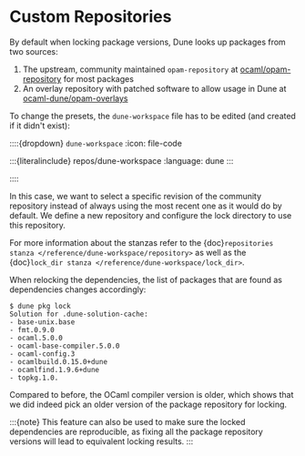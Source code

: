 # Custom Repositories

By default when locking package versions, Dune looks up packages from two
sources:

  1. The upstream, community maintained `opam-repository` at
     [ocaml/opam-repository](https://github.com/ocaml/opam-repository) for most
     packages
  2. An overlay repository with patched software to allow usage in Dune at
     [ocaml-dune/opam-overlays](https://github.com/ocaml-dune/opam-overlays)

To change the presets, the `dune-workspace` file has to be edited (and created
if it didn't exist):

::::{dropdown} `dune-workspace`
:icon: file-code

:::{literalinclude} repos/dune-workspace
:language: dune
:::

::::

In this case, we want to select a specific revision of the community repository
instead of always using the most recent one as it would do by default. We
define a new repository and configure the lock directory to use this
repository.

For more information about the stanzas refer to the {doc}`repositories stanza
</reference/dune-workspace/repository>` as well as the {doc}`lock_dir stanza
</reference/dune-workspace/lock_dir>`.

When relocking the dependencies, the list of packages that are found as
dependencies changes accordingly:

```
$ dune pkg lock
Solution for .dune-solution-cache:
- base-unix.base
- fmt.0.9.0
- ocaml.5.0.0
- ocaml-base-compiler.5.0.0
- ocaml-config.3
- ocamlbuild.0.15.0+dune
- ocamlfind.1.9.6+dune
- topkg.1.0.
```

Compared to before, the OCaml compiler version is older, which shows
that we did indeed pick an older version of the package repository for locking.

:::{note}
This feature can also be used to make sure the locked dependencies are
reproducible, as fixing all the package repository versions will lead to
equivalent locking results.
:::
